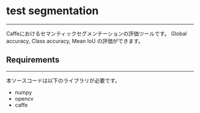 # test segmentation
---
Caffeにおけるセマンティックセグメンテーションの評価ツールです。
Global accuracy, Class accuracy, Mean IoU の評価ができます。

## Requirements
---
本ソースコードは以下のライブラリが必要です。
- numpy
- opencv
- caffe
